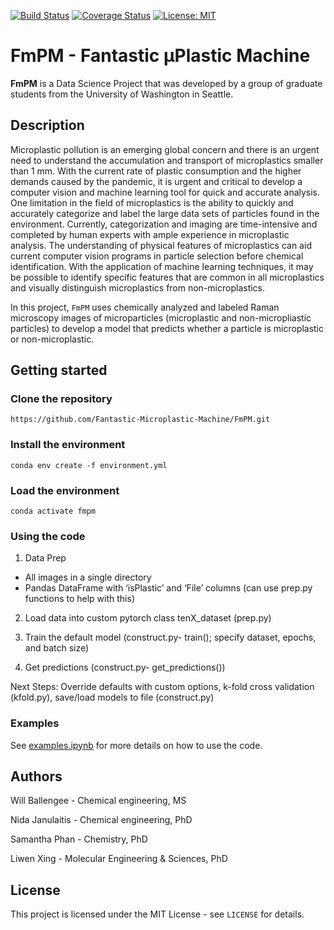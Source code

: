 [![Build Status](https://travis-ci.com/Fantastic-Microplastic-Machine/FmPM.svg?branch=main)](https://travis-ci.com/github/Fantastic-Microplastic-Machine/FmPM)
[![Coverage Status](https://coveralls.io/repos/github/Fantastic-Microplastic-Machine/FmPM/badge.svg?branch=main)](https://coveralls.io/github/Fantastic-Microplastic-Machine/FmPM?branch=main&service=github)
[![License: MIT](https://img.shields.io/badge/license-MIT-green.svg)](https://opensource.org/licenses/MIT)

# FmPM - Fantastic μPlastic Machine
**FmPM** is a Data Science Project that was developed by a group of graduate students from the University of Washington in Seattle.

## Description
Microplastic pollution is an emerging global concern and there is an urgent need to understand the accumulation and transport of microplastics smaller than 1 mm. With the current rate of plastic consumption and the higher demands caused by the pandemic, it is urgent and critical to develop a computer vision and machine learning tool for quick and accurate analysis. One limitation in the field of microplastics is the ability to quickly and accurately categorize and label the large data sets of particles found in the environment. Currently, categorization and imaging are time-intensive and completed by human experts with ample experience in microplastic analysis. The understanding of physical features of microplastics can aid current computer vision programs in particle selection before chemical identification. With the application of machine learning techniques, it may be possible to identify specific features that are common in all microplastics and visually distinguish microplastics from non-microplastics. 

In this project, `FmPM` uses chemically analyzed and labeled Raman microscopy images of microparticles (microplastic and non-micropliastic particles) to develop a model that predicts whether a particle is microplastic or non-microplastic. 


## Getting started
### Clone the repository
```
https://github.com/Fantastic-Microplastic-Machine/FmPM.git
```

### Install the environment

```
conda env create -f environment.yml
```
### Load the environment
```
conda activate fmpm
```

### Using the code
1. Data Prep 
- All images in a single directory
- Pandas DataFrame with ‘isPlastic’ and ‘File’ columns (can use prep.py functions to help with this)

2. Load data into custom pytorch class tenX_dataset (prep.py)

3. Train the default model (construct.py- train();  specify dataset, epochs, and batch size)

4. Get predictions (construct.py- get_predictions())

Next Steps: Override defaults with custom options, k-fold cross validation (kfold.py), save/load models to file (construct.py)

### Examples

See [examples.ipynb](https://github.com/Fantastic-Microplastic-Machine/FmPM/blob/main/examples.ipynb) for more details on how to use the code.

## Authors
Will Ballengee - Chemical engineering, MS

Nida Janulaitis - Chemical engineering, PhD

Samantha Phan - Chemistry, PhD

Liwen Xing - Molecular Engineering & Sciences, PhD


## License

This project is licensed under the MIT License - see `LICENSE` for details.
